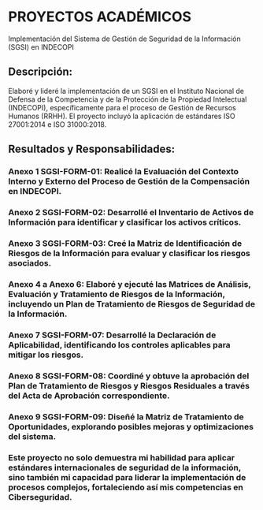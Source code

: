 # **PROYECTOS ACADÉMICOS**
Implementación del Sistema de Gestión de Seguridad de la Información (SGSI) en INDECOPI
## Descripción: 
Elaboré y lideré la implementación de un SGSI en el Instituto Nacional de Defensa de la Competencia y de la Protección de la Propiedad Intelectual (INDECOPI), específicamente para el proceso de Gestión de Recursos Humanos (RRHH). El proyecto incluyó la aplicación de estándares ISO 27001:2014 e ISO 31000:2018.

## Resultados y Responsabilidades:

### Anexo 1 SGSI-FORM-01: Realicé la Evaluación del Contexto Interno y Externo del Proceso de Gestión de la Compensación en INDECOPI.
### Anexo 2 SGSI-FORM-02: Desarrollé el Inventario de Activos de Información para identificar y clasificar los activos críticos.
### Anexo 3 SGSI-FORM-03: Creé la Matriz de Identificación de Riesgos de la Información para evaluar y clasificar los riesgos asociados.
### Anexo 4 a Anexo 6: Elaboré y ejecuté las Matrices de Análisis, Evaluación y Tratamiento de Riesgos de la Información, incluyendo un Plan de Tratamiento de Riesgos de Seguridad de la Información.
### Anexo 7 SGSI-FORM-07: Desarrollé la Declaración de Aplicabilidad, identificando los controles aplicables para mitigar los riesgos.
### Anexo 8 SGSI-FORM-08: Coordiné y obtuve la aprobación del Plan de Tratamiento de Riesgos y Riesgos Residuales a través del Acta de Aprobación correspondiente.
### Anexo 9 SGSI-FORM-09: Diseñé la Matriz de Tratamiento de Oportunidades, explorando posibles mejoras y optimizaciones del sistema.

### Este proyecto no solo demuestra mi habilidad para aplicar estándares internacionales de seguridad de la información, sino también mi capacidad para liderar la implementación de procesos complejos, fortaleciendo así mis competencias en Ciberseguridad.
